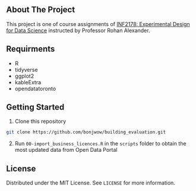 ## About The Project
This project is one of course assignments of [INF2178: Experimental Design for Data Science](https://rohanalexander.com/inf2178.html) instructed by Professor Rohan Alexander. 

## Requirments
* R
* tidyverse
* ggplot2
* kableExtra
* opendatatoronto

## Getting Started
1. Clone this repository
  ```sh
  git clone https://github.com/bonjwow/building_evaluation.git
  ```
2. Run `00-import_business_licences.R` in the `scripts` folder to obtain the most updated data from Open Data Portal

## License
Distributed under the MIT License. See `LICENSE` for more information.
